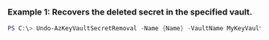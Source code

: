 ### Example 1: Recovers the deleted secret in the specified vault.
```powershell
PS C:\> Undo-AzKeyVaultSecretRemoval -Name {Name} -VaultName MyKeyVault
```


